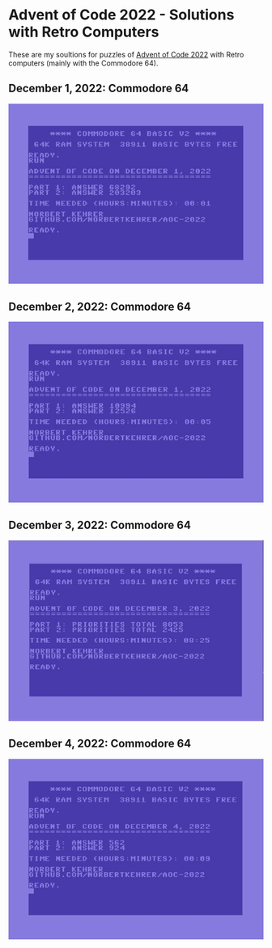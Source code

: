 # Advent of Code  2022 - Solutions with Retro Computers

These are my soultions for puzzles of [Advent of Code 2022](https://adventofcode.com/2022) with Retro computers (mainly with the Commodore 64).

## December 1, 2022: Commodore 64

![Advent of Code 2022, Day 1, Commodore 64 Solution by Norbert Kehrer](/01/aoc01.jpg "Advent of Code 2022, Day 1, Commodore 64 Solution by Norbert Kehrer")

## December 2, 2022: Commodore 64

![Advent of Code 2022, Day 2, Commodore 64 Solution by Norbert Kehrer](/02/aoc02.jpg "Advent of Code 2022, Day 2, Commodore 64 Solution by Norbert Kehrer")

## December 3, 2022: Commodore 64

![Advent of Code 2022, Day 3, Commodore 64 Solution by Norbert Kehrer](/03/aoc03.jpg "Advent of Code 2022, Day 3, Commodore 64 Solution by Norbert Kehrer")

## December 4, 2022: Commodore 64

![Advent of Code 2022, Day 4, Commodore 64 Solution by Norbert Kehrer](/04/aoc04.jpg "Advent of Code 2022, Day 4, Commodore 64 Solution by Norbert Kehrer")
